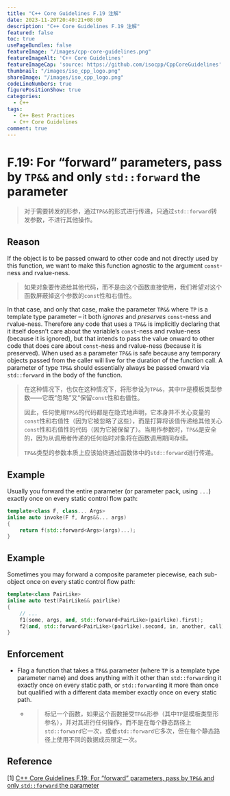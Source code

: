 ```yaml
---
title: "C++ Core Guidelines F.19 注解"
date: 2023-11-20T20:40:21+08:00
description: "C++ Core Guidelines F.19 注解"
featured: false
toc: true
usePageBundles: false
featureImage: "/images/cpp-core-guidelines.png"
featureImageAlt: 'C++ Core Guidelines'
featureImageCap: 'source: https://github.com/isocpp/CppCoreGuidelines'
thumbnail: "/images/iso_cpp_logo.png"
shareImage: "/images/iso_cpp_logo.png"
codeLineNumbers: true
figurePositionShow: true
categories:
  - C++
tags:
  - C++ Best Practices
  - C++ Core Guidelines
comment: true
---
```


# F.19: For “forward” parameters, pass by `TP&&` and only `std::forward` the parameter

>对于需要转发的形参，通过`TP&&`的形式进行传递，只通过`std::forward`转发参数，不进行其他操作。

## Reason

If the object is to be passed onward to other code and not directly used by this function, we want to make this function agnostic to the argument `const`-ness and rvalue-ness.

>如果对象要传递给其他代码，而不是由这个函数直接使用，我们希望对这个函数屏蔽掉这个参数的`const`性和右值性。

In that case, and only that case, make the parameter `TP&&` where `TP` is a template type parameter – it both *ignores* and *preserves* `const`-ness and rvalue-ness. Therefore any code that uses a `TP&&` is implicitly declaring that it itself doesn’t care about the variable’s `const`-ness and rvalue-ness (because it is ignored), but that intends to pass the value onward to other code that does care about `const`-ness and rvalue-ness (because it is preserved). When used as a parameter `TP&&` is safe because any temporary objects passed from the caller will live for the duration of the function call. A parameter of type `TP&&` should essentially always be passed onward via `std::forward` in the body of the function.

>在这种情况下，也仅在这种情况下，将形参设为`TP&&`，其中`TP`是模板类型参数——它既“忽略”又“保留`const`性和右值性。
>
>因此，任何使用`TP&&`的代码都是在隐式地声明，它本身并不关心变量的`const`性和右值性（因为它被忽略了这些），而是打算将该值传递给其他关心`const`性和右值性的代码（因为它被保留了）。当用作参数时，`TP&&`是安全的，因为从调用者传递的任何临时对象将在函数调用期间存续。
>
>`TP&&`类型的参数本质上应该始终通过函数体中的`std::forward`进行传递。

## Example

Usually you forward the entire parameter (or parameter pack, using `...`) exactly once on every static control flow path:

```c++
template<class F, class... Args>
inline auto invoke(F f, Args&&... args)
{
    return f(std::forward<Args>(args)...);
}
```

## Example

Sometimes you may forward a composite parameter piecewise, each sub-object once on every static control flow path:

```c++
template<class PairLike>
inline auto test(PairLike&& pairlike)
{
    // ...
    f1(some, args, and, std::forward<PairLike>(pairlike).first);           // forward .first
    f2(and, std::forward<PairLike>(pairlike).second, in, another, call);   // forward .second
}
```

## Enforcement

- Flag a function that takes a `TP&&` parameter (where `TP` is a template type parameter name) and does anything with it other than `std::forward`ing it exactly once on every static path, or `std::forward`ing it more than once but qualified with a different data member exactly once on every static path.

  - >标记一个函数，如果这个函数接受`TP&&`形参（其中`TP`是模板类型形参名），并对其进行任何操作，而不是在每个静态路径上`std::forward`它一次，或者`std::forward`它多次，但在每个静态路径上使用不同的数据成员限定一次。

## Reference

[1] [C++ Core Guidelines F.19: For “forward” parameters, pass by `TP&&` and only `std::forward` the parameter](https://isocpp.github.io/CppCoreGuidelines/CppCoreGuidelines#f19-for-forward-parameters-pass-by-tp-and-only-stdforward-the-parameter)
